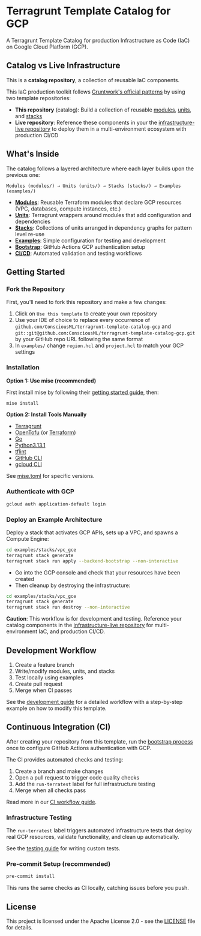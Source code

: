# Terragrunt Template Catalog for GCP

A Terragrunt Template Catalog for production Infrastructure as Code (IaC) on Google Cloud Platform (GCP).

## Catalog vs Live Infrastructure

This is a **catalog repository**, a collection of reusable IaC components.

This IaC production toolkit follows [Gruntwork's official patterns](https://github.com/gruntwork-io/terragrunt-infrastructure-catalog-example) by using two template repositories:
- **This repository** (catalog): Build a collection of reusable [modules](./modules), [units](./units/), and [stacks](./stacks/)
- **Live repository**: Reference these components in your the [infrastructure-live repository](https://github.com/ConsciousML/terragrunt-template-live-gcp) to deploy them in a multi-environment ecosystem with production CI/CD

## What's Inside

The catalog follows a layered architecture where each layer builds upon the previous one:

```
Modules (modules/) → Units (units/) → Stacks (stacks/) → Examples (examples/)
```

- **[Modules](modules/README.md)**: Reusable Terraform modules that declare GCP resources (VPC, databases, compute instances, etc.)
- **[Units](units/README.md)**: Terragrunt wrappers around modules that add configuration and dependencies
- **[Stacks](stacks/README.md)**: Collections of units arranged in dependency graphs for pattern level re-use
- **[Examples](examples/README.md)**: Simple configuration for testing and development
- **[Bootstrap](bootstrap/README.md)**: GitHub Actions GCP authentication setup
- **[CI/CD](docs/continuous-integration.md)**: Automated validation and testing workflows

## Getting Started

### Fork the Repository
First, you'll need to fork this repository and make a few changes:
1. Click on `Use this template` to create your own repository
2. Use your IDE of choice to replace every occurrence of `github.com/ConsciousML/terragrunt-template-catalog-gcp` and `git::git@github.com:ConsciousML/terragrunt-template-catalog-gcp.git` by your GitHub repo URL following the same format
3. In `examples/` change `region.hcl` and `project.hcl` to match your GCP settings

### Installation

**Option 1: Use mise (recommended)**

First install mise by following their [getting started guide](https://mise.jdx.dev/getting-started.html), then:
```bash
mise install
```

**Option 2: Install Tools Manually**
- [Terragrunt](https://terragrunt.gruntwork.io/docs/getting-started/install/)
- [OpenTofu](https://opentofu.org/docs/intro/install/) (or [Terraform](https://developer.hashicorp.com/terraform/install))
- [Go](https://go.dev/doc/install)
- [Python3.13.1](https://www.python.org/downloads/)
- [tflint](https://github.com/terraform-linters/tflint)
- [GitHub CLI](https://github.com/cli/cli#installation)
- [gcloud CLI](https://cloud.google.com/sdk/docs/install)

See [mise.toml](./mise.toml) for specific versions.

### Authenticate with GCP
```bash
gcloud auth application-default login
```

### Deploy an Example Architecture

Deploy a stack that activates GCP APIs, sets up a VPC, and spawns a Compute Engine:

```bash
cd examples/stacks/vpc_gce
terragrunt stack generate
terragrunt stack run apply --backend-bootstrap --non-interactive
```

- Go into the GCP console and check that your resources have been created
- Then cleanup by destroying the infrastructure:

```bash
cd examples/stacks/vpc_gce
terragrunt stack generate
terragrunt stack run destroy --non-interactive
```

**Caution**: This workflow is for development and testing. Reference your catalog components in the [infrastructure-live repository](https://github.com/ConsciousML/terragrunt-template-live-gcp) for multi-environment IaC, and production CI/CD.

## Development Workflow

1. Create a feature branch
2. Write/modify modules, units, and stacks
3. Test locally using examples
4. Create pull request
5. Merge when CI passes

See the [development guide](docs/development.md) for a detailed workflow with a step-by-step example on how to modify this template.

## Continuous Integration (CI)

After creating your repository from this template, run the [bootstrap process](bootstrap/README.md) once to configure GitHub Actions authentication with GCP.

The CI provides automated checks and testing:
1. Create a branch and make changes
2. Open a pull request to trigger code quality checks
3. Add the `run-terratest` label for full infrastructure testing
4. Merge when all checks pass

Read more in our [CI workflow guide](docs/continuous-integration.md).

### Infrastructure Testing

The `run-terratest` label triggers automated infrastructure tests that deploy real GCP resources, validate functionality, and clean up automatically.

See the [testing guide](tests/README.md) for writing custom tests.

### Pre-commit Setup (recommended)
```bash
pre-commit install
```

This runs the same checks as CI locally, catching issues before you push.

## License
This project is licensed under the Apache License 2.0 - see the [LICENSE](LICENSE) file for details.

